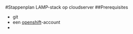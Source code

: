 #Stappenplan LAMP-stack op cloudserver
##Prerequisites
  * git
  * een [openshift](https://openshift.redhat.com)-account
  * 
